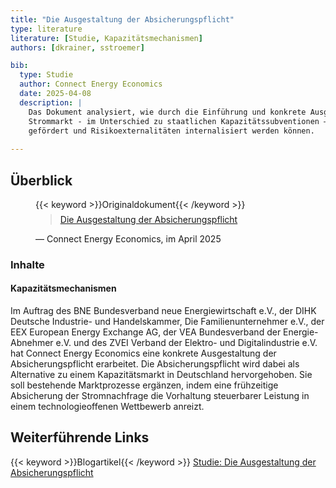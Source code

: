```yaml
---
title: "Die Ausgestaltung der Absicherungspflicht"
type: literature
literature: [Studie, Kapazitätsmechanismen]
authors: [dkrainer, sstroemer]

bib:
  type: Studie
  author: Connect Energy Economics
  date: 2025-04-08
  description: |
    Das Dokument analysiert, wie durch die Einführung und konkrete Ausgestaltung einer "Absicherungspflicht" im
    Strommarkt - im Unterschied zu staatlichen Kapazitätssubventionen – marktwirtschaftlich Versorgungssicherheit
    gefördert und Risikoexternalitäten internalisiert werden können.
    
---
```


## Überblick

<figure>
    {{< keyword >}}Originaldokument{{< /keyword >}}
    <blockquote style="margin-top: 0.5em;">
        <a href="https://www.connect-ee.com/wp-content/uploads/2025/04/Connect_Ausgestaltung_der_Absicherungspflicht_2025.pdf" target="_blank">
            Die Ausgestaltung der Absicherungspflicht
        </a>
    </blockquote>
    <figcaption>— Connect Energy Economics, im April 2025</figcaption>
</figure>

### Inhalte

#### Kapazitätsmechanismen

Im Auftrag des BNE Bundesverband neue Energiewirtschaft e.V., der DIHK Deutsche Industrie- und Handelskammer, Die Familienunternehmer e.V., der EEX European Energy Exchange AG, der VEA Bundesverband der Energie-Abnehmer e.V. und des ZVEI Verband der Elektro- und Digitalindustrie e.V. hat Connect Energy Economics eine konkrete Ausgestaltung der Absicherungspflicht erarbeitet. Die Absicherungspflicht wird dabei als Alternative zu einem Kapazitätsmarkt in Deutschland hervorgehoben. Sie soll bestehende Marktprozesse ergänzen, indem eine frühzeitige Absicherung der Stromnachfrage die Vorhaltung steuerbarer Leistung in einem technologieoffenen Wettbewerb anreizt.

## Weiterführende Links

{{< keyword >}}Blogartikel{{< /keyword >}} [Studie: Die Ausgestaltung der Absicherungspflicht](https://www.connect-ee.com/2025/04/08/studie-die-ausgestaltung-der-absicherungspflicht/)
